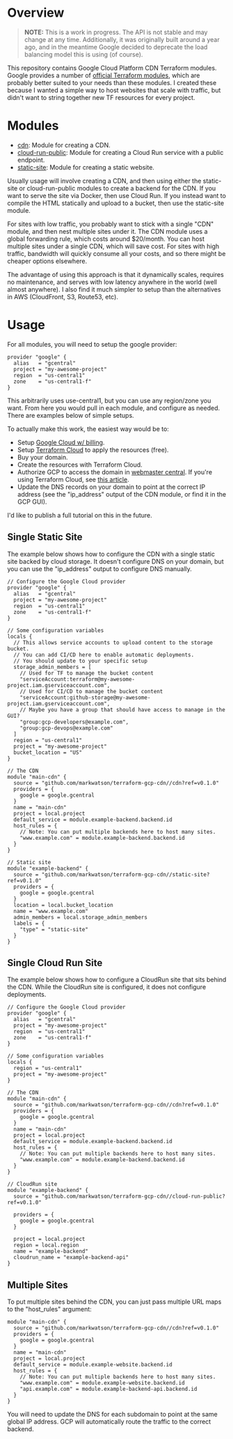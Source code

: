 # Overview

> **NOTE:** This is a work in progress. The API is not stable and may change at any time. Additionally, it was originally built around a year ago, and in the meantime Google decided to deprecate the load balancing model this is using (of course).

This repository contains Google Cloud Platform CDN Terraform modules. Google provides a number
of [official Terraform modules](https://registry.terraform.io/search/modules?namespace=GoogleCloudPlatform), which are probably better suited to your needs than these modules. I created these because I wanted a simple way to host websites that scale with traffic, but didn't want
to string together new TF resources for every project.

# Modules

- [cdn](cdn): Module for creating a CDN.
- [cloud-run-public](cloud-run-public): Module for creating a Cloud Run service with a public endpoint.
- [static-site](static-site): Module for creating a static website.

Usually usage will involve creating a CDN, and then using either the static-site or cloud-run-public modules to create a backend for the CDN. If you want to serve the site via Docker, then use Cloud Run. If you instead want to compile the HTML statically and upload to a bucket, then use the static-site module.

For sites with low traffic, you probably want to stick with a single "CDN" module, and then nest multiple sites under it. The CDN module uses a global forwarding rule, which costs around $20/month. You can host multiple sites under a single CDN, which will save cost. For sites with high traffic, bandwidth will quickly consume all your costs, and so there might be cheaper options elsewhere.

The advantage of using this approach is that it dynamically scales, requires no maintenance, and serves with low latency anywhere in the world (well almost anywhere). I also find it much simpler to setup than the alternatives in AWS (CloudFront, S3, Route53, etc).

# Usage

For all modules, you will need to setup the google provider:

```hcl
provider "google" {
  alias   = "gcentral"
  project = "my-awesome-project"
  region  = "us-central1"
  zone    = "us-central1-f"
}
```

This arbitrarily uses use-central1, but you can use any region/zone you want. From here you would pull in each module, and configure as needed. There are examples below of simple setups.

To actually make this work, the easiest way would be to:

- Setup [Google Cloud w/ billing](https://cloud.google.com/).
- Setup [Terraform Cloud](https://cloud.hashicorp.com/products/terraform) to apply the resources (free).
- Buy your domain.
- Create the resources with Terraform Cloud.
- Authorize GCP to access the domain in [webmaster central](https://www.google.com/webmasters/verification/home). If you're using Terraform Cloud, see [this article](https://medium.com/@bitniftee/flash-tutorial-fix-cloud-run-domain-mapping-verification-issues-4dba51151578).
- Update the DNS records on your domain to point at the correct IP address (see the "ip_address" output of the CDN module, or find it in the GCP GUI).

I'd like to publish a full tutorial on this in the future.

## Single Static Site

The example below shows how to configure the CDN with a single static site backed by cloud storage. It doesn't configure DNS on your domain, but you can use the "ip_address" output to configure DNS manually.

```hcl
// Configure the Google Cloud provider
provider "google" {
  alias   = "gcentral"
  project = "my-awesome-project"
  region  = "us-central1"
  zone    = "us-central1-f"
}

// Some configuration variables
locals {
  // This allows service accounts to upload content to the storage bucket.
  // You can add CI/CD here to enable automatic deployments.
  // You should update to your specific setup
  storage_admin_members = [
    // Used for TF to manage the bucket content
    "serviceAccount:terraform@my-awesome-project.iam.gserviceaccount.com",
    // Used for CI/CD to manage the bucket content
    "serviceAccount:github-storage@my-awesome-project.iam.gserviceaccount.com",
    // Maybe you have a group that should have access to manage in the GUI?
    "group:gcp-developers@example.com",
    "group:gcp-devops@example.com"
  ]
  region = "us-central1"
  project = "my-awesome-project"
  bucket_location = "US"
}

// The CDN
module "main-cdn" {
  source = "github.com/markwatson/terraform-gcp-cdn//cdn?ref=v0.1.0"
  providers = {
    google = google.gcentral
  }
  name = "main-cdn"
  project = local.project
  default_service = module.example-backend.backend.id
  host_rules = {
    // Note: You can put multiple backends here to host many sites.
    "www.example.com" = module.example-backend.backend.id
  }
}

// Static site
module "example-backend" {
  source = "github.com/markwatson/terraform-gcp-cdn//static-site?ref=v0.1.0"
  providers = {
    google = google.gcentral
  }
  location = local.bucket_location
  name = "www.example.com"
  admin_members = local.storage_admin_members
  labels = {
    "type" = "static-site"
  }
}
```

## Single Cloud Run Site

The example below shows how to configure a CloudRun site that sits behind the CDN. While the CloudRun site is configured, it does not configure deployments.

```hcl
// Configure the Google Cloud provider
provider "google" {
  alias   = "gcentral"
  project = "my-awesome-project"
  region  = "us-central1"
  zone    = "us-central1-f"
}

// Some configuration variables
locals {
  region = "us-central1"
  project = "my-awesome-project"
}

// The CDN
module "main-cdn" {
  source = "github.com/markwatson/terraform-gcp-cdn//cdn?ref=v0.1.0"
  providers = {
    google = google.gcentral
  }
  name = "main-cdn"
  project = local.project
  default_service = module.example-backend.backend.id
  host_rules = {
    // Note: You can put multiple backends here to host many sites.
    "www.example.com" = module.example-backend.backend.id
  }
}

// CloudRun site
module "example-backend" {
  source = "github.com/markwatson/terraform-gcp-cdn//cloud-run-public?ref=v0.1.0"

  providers = {
    google = google.gcentral
  }

  project = local.project
  region = local.region
  name = "example-backend"
  cloudrun_name = "example-backend-api"
}
```

## Multiple Sites

To put multiple sites behind the CDN, you can just pass multiple URL maps to the "host_rules" argument:

```hcl
module "main-cdn" {
  source = "github.com/markwatson/terraform-gcp-cdn//cdn?ref=v0.1.0"
  providers = {
    google = google.gcentral
  }
  name = "main-cdn"
  project = local.project
  default_service = module.example-website.backend.id
  host_rules = {
    // Note: You can put multiple backends here to host many sites.
    "www.example.com" = module.example-website.backend.id
    "api.example.com" = module.example-backend-api.backend.id
  }
}
```

You will need to update the DNS for each subdomain to point at the same global IP address. GCP will automatically route the traffic to the correct backend.

